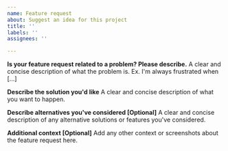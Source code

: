 ```yaml
---
name: Feature request
about: Suggest an idea for this project
title: ''
labels: ''
assignees: ''

---
```


**Is your feature request related to a problem? Please describe.**
A clear and concise description of what the problem is. Ex. I'm always frustrated when [...]

**Describe the solution you'd like**
A clear and concise description of what you want to happen.

**Describe alternatives you've considered [Optional]** 
A clear and concise description of any alternative solutions or features you've considered.

**Additional context [Optional]**
Add any other context or screenshots about the feature request here.
